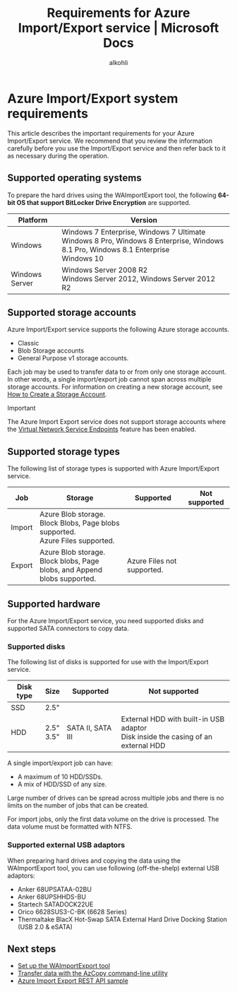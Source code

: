 ﻿---
title: Requirements for Azure Import/Export service | Microsoft Docs
description: Understand the software and hardware requirements for Azure Import/Export service.
author: alkohli
manager: jeconnoc
services: storage

ms.service: storage
ms.topic: article
ms.date: 06/06/2018
ms.author: alkohli

---
# Azure Import/Export system requirements

This article describes the important requirements for your Azure Import/Export service. We recommend that you review the information carefully before you use the Import/Export service and then refer back to it as necessary during the operation.

## Supported operating systems

To prepare the hard drives using the WAImportExport tool, the following **64-bit OS that support BitLocker Drive Encryption** are supported.


|Platform |Version |
|---------|---------|
|Windows     | Windows 7 Enterprise, Windows 7 Ultimate <br> Windows 8 Pro, Windows 8 Enterprise, Windows 8.1 Pro, Windows 8.1 Enterprise <br> Windows 10        |
|Windows Server     |Windows Server 2008 R2 <br> Windows Server 2012, Windows Server 2012 R2         |



## Supported storage accounts

Azure Import/Export service supports the following Azure storage accounts.
- Classic
- Blob Storage accounts
- General Purpose v1 storage accounts. 

Each job may be used to transfer data to or from only one storage account. In other words, a single import/export job cannot span across multiple storage accounts. For information on creating a new storage account, see [How to Create a Storage Account](storage-create-storage-account.md#create-a-storage-account).

> [!IMPORTANT] 
> The Azure Import Export service does not support storage accounts where the [Virtual Network Service Endpoints](../../virtual-network/virtual-network-service-endpoints-overview.md) feature has been enabled. 

## Supported storage types

The following list of storage types is supported with Azure Import/Export service.


|Job  |Storage  |Supported  |Not supported  |
|---------|---------|---------|---------|
|Import     |  Azure Blob storage. <br>Block Blobs, Page blobs supported. <br> Azure Files supported.       |         |
|Export     |   Azure Blob storage. <br>Block blobs, Page blobs, and Append blobs supported.       | Azure Files not supported.        |


## Supported hardware 

For the Azure Import/Export service, you need supported disks and supported SATA connectors to copy data.

### Supported disks

The following list of disks is supported for use with the Import/Export service.


|Disk type  |Size  |Supported |Not supported  |
|---------|---------|---------|---------|
|SSD    |   2.5"      |         |         |
|HDD     |  2.5"<br>3.5"       |SATA II, SATA III         |External HDD with built-in USB adaptor <br> Disk inside the casing of an external HDD         |


A single import/export job can have:
- A maximum of 10 HDD/SSDs.
- A mix of HDD/SSD of any size.

Large number of drives can be spread across multiple jobs and there is no limits on the number of jobs that can be created. 

For import jobs, only the first data volume on the drive is processed. The data volume must be formatted with NTFS.

### Supported external USB adaptors

When preparing hard drives and copying the data using the WAImportExport tool, you can use following (off-the-shelp) external USB adaptors: 
- Anker 68UPSATAA-02BU
- Anker 68UPSHHDS-BU
- Startech SATADOCK22UE
- Orico 6628SUS3-C-BK (6628 Series)
- Thermaltake BlacX Hot-Swap SATA External Hard Drive Docking Station (USB 2.0 & eSATA)


## Next steps

* [Set up the WAImportExport tool](storage-import-export-tool-how-to.md)
* [Transfer data with the AzCopy command-line utility](storage-use-azcopy.md)
* [Azure Import Export REST API sample](https://azure.microsoft.com/documentation/samples/storage-dotnet-import-export-job-management/)

